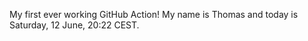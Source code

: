 My first ever working GitHub Action!
My name is Thomas and today is Saturday, 12 June, 20:22 CEST. 
